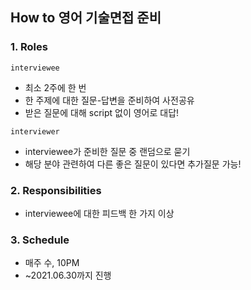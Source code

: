 ## How to 영어 기술면접 준비

### 1. Roles
`interviewee`
- 최소 2주에 한 번
- 한 주제에 대한 질문-답변을 준비하여 사전공유
- 받은 질문에 대해 script 없이 영어로 대답!

`interviewer`
- interviewee가 준비한 질문 중 랜덤으로 묻기
- 해당 분야 관련하여 다른 좋은 질문이 있다면 추가질문 가능!

### 2. Responsibilities
- interviewee에 대한 피드백 한 가지 이상

### 3. Schedule
- 매주 수, 10PM
- ~2021.06.30까지 진행
